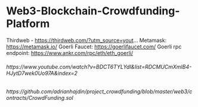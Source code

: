 # Web3-Blockchain-Crowdfunding-Platform


Thirdweb - https://thirdweb.com/?utm_source=yout...
Metamask: https://metamask.io/
Goerli Faucet: https://goerlifaucet.com/
Goerli rpc endpoint: https://www.ankr.com/rpc/eth/eth_goerli/

<h6>https://www.youtube.com/watch?v=BDCT6TYLYdI&list=RDCMUCmXmlB4-HJytD7wek0Uo97A&index=2 </h6>

<h6>https://github.com/adrianhajdin/project_crowdfunding/blob/master/web3/contracts/CrowdFunding.sol</h6>